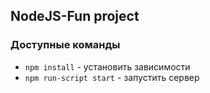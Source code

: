 ## NodeJS-Fun project

### Доступные команды

-   `npm install` - установить зависимости
-   `npm run-script start` - запустить сервер
